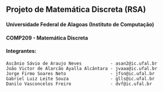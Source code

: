 ## Projeto de Matemática Discreta (RSA)

#### Universidade Federal de Alagoas (Instituto de Computação)
#### COMP209 - Matemática Discreta
#### Integrantes:
    Ascânio Sávio de Araujo Neves           - asan2@ic.ufal.br
    João Victor de Alarcão Ayalla Alcântara - jvaaa@ic.ufal.br
    Jorge Firmo Soares Neto                 - jfsn@ic.ufal.br
    Gabriel Luiz Leite Souza                - glls@ic.ufal.br
    Danilo Vasconcelos Freire               - dvf@ic.ufal.br
